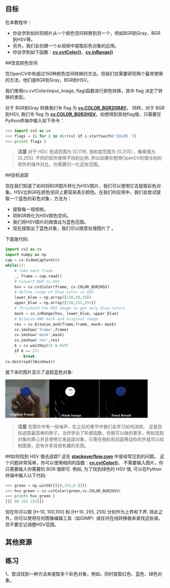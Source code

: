 ## 目标

在本教程中：

* 你会学到如何将图片从一个颜色空间转换到另一个，例如BGR到Gray，BGR到HSV等。
* 另外，我们会创建一个从视频中提取彩色对象的应用。
* 你会学到如下函数：**[cv.cvtColor()](https://docs.opencv.org/4.0.0/d8/d01/group__imgproc__color__conversions.html#ga397ae87e1288a81d2363b61574eb8cab )**，**[cv.inRange()](https://docs.opencv.org/4.0.0/d2/de8/group__core__array.html#ga48af0ab51e36436c5d04340e036ce981 "Video writer class. ")**

##改变颜色空间

在OpenCV中有超过150种颜色空间转换的方法。但我们仅需要研究两个最常使用的方法，他们是BGR到Gray，BGR到HSV。

我们使用cv.cvtColor(input_image, flag)函数进行颜色转换，其中 flag 决定了转换的类型。 

对于 BGR到Gray 转换我们令 flag 为 **[cv.COLOR_BGR2GRAY](https://docs.opencv.org/4.0.0/d8/d01/group__imgproc__color__conversions.html#gga4e0972be5de079fed4e3a10e24ef5ef0a353a4b8db9040165db4dacb5bcefb6ea)**。 同样，对于 BGR到HSV, 我们令 flag 为 **[cv.COLOR_BGR2HSV](https://docs.opencv.org/4.0.0/d8/d01/group__imgproc__color__conversions.html#gga4e0972be5de079fed4e3a10e24ef5ef0aa4a7f0ecf2e94150699e48c79139ee12)**。如想得到其他flag值，只需要在Python终端中输入如下命令：

```python
>>> import cv2 as cv
>>> flags = [i for i in dir(cv) if i.startswith('COLOR_')]
>>> print( flags )
```

>**注意**
>对于 HSV,  色调范围为 [0,179], 饱和度范围为 [0,255] ，像素值为 [0,255]. 不同的软件使用不同的比例. 所以如果你想用OpenCV的值与别的软件的值作对比，你需要归一化这些范围。

##目标追踪

现在我们知道了如何将BGR图片转化为HSV图片，我们可以使用它去提取彩色对象。HSV比BGR在颜色空间上更容易表示颜色。在我们的应用中，我们会尝试提取一个蓝色的彩色对象，方法为：

* 提取每一视频帧。
* 将BGR转化为HSV颜色空间。
* 我们将HSV图片的阈值设为蓝色范围。
* 现在提取出了蓝色对象，我们可以随意处理图片了
。

下面是代码:

```python
import cv2 as cv
import numpy as np
cap = cv.VideoCapture(0)
while(1):
    # Take each frame
    _, frame = cap.read()
    # Convert BGR to HSV
    hsv = cv.cvtColor(frame, cv.COLOR_BGR2HSV)
    # define range of blue color in HSV
    lower_blue = np.array([110,50,50])
    upper_blue = np.array([130,255,255])
    # Threshold the HSV image to get only blue colors
    mask = cv.inRange(hsv, lower_blue, upper_blue)
    # Bitwise-AND mask and original image
    res = cv.bitwise_and(frame,frame, mask= mask)
    cv.imshow('frame',frame)
    cv.imshow('mask',mask)
    cv.imshow('res',res)
    k = cv.waitKey(5) & 0xFF
    if k == 27:
        break
cv.destroyAllWindows()
```

接下来的图片显示了追踪蓝色对象:

![图片](./img/frame.jpg)

>**注意**
>在图片中有一些噪声，在之后的章节中我们会学习如何消除。
>这是目标追踪最简单的例子。当你学会了轮廓函数，你就可以做的更多，例如找到对象的质心并且使用它来追踪对象，只需在相机和前面移动你的手就可以绘制图表，还有许多其他有趣的东西。

##如何找到 HSV 值去追踪?
这在 **[stackoverflow.com](http://www.stackoverflow.com/)** 中是经常见到的问题。 这个问题非常简单，你可以使用相同的函数：**[cv.cvtColor()](https://docs.opencv.org/4.0.0/d8/d01/group__imgproc__color__conversions.html#ga397ae87e1288a81d2363b61574eb8cab )**。 不需要输入图片，你只需要输入你需要的 BGR 值即可. 例如, 为了找到绿色的 HSV 值, 可以在Python终端中输入以下代码:

```python
>>> green = np.uint8([[[0,255,0 ]]])
>>> hsv_green = cv.cvtColor(green,cv.COLOR_BGR2HSV)
>>> print( hsv_green )
[[[ 60 255 255]]]
```

现在你可以取 [H-10, 100,100] 和 [H+10, 255, 255] 分别作为上界和下界. 除此之外，你可以使用任何图像编辑工具（如GIMP）或任何在线转换器来查找这些值，但不要忘记调整HSV范围。

## 其他资源

## 练习

1、尝试找到一种方法来提取多个彩色对象，例如，同时提取红色、蓝色、绿色对象。